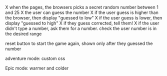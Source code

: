 X when the pages, the browsers picks a secret random number between 1 and 25
X the user can guess the number
X if the user guess is higher than the browser, then display "guessed to low"
X if the user guess is lower, then display "guessed to high"
X if they guess corrected, tell them!
X if the user didn't type a number, ask them for a number.
check the user number is in the desired range

reset button to start the game again,
shown only after they guessed the number

adventure mode:
custom css

Epic mode:
warmer and colder
